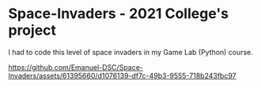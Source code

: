 # Space-Invaders - 2021 College's project 

I had to code this level of space invaders in my Game Lab (Python) course.


https://github.com/Emanuel-DSC/Space-Invaders/assets/61395660/d1076139-df7c-49b3-9555-718b243fbc97


